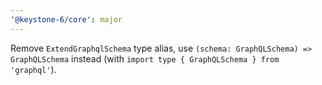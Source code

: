 ```yaml
---
'@keystone-6/core': major
---
```


Remove `ExtendGraphqlSchema` type alias, use `(schema: GraphQLSchema) => GraphQLSchema` instead (with `import type { GraphQLSchema } from 'graphql'`).
